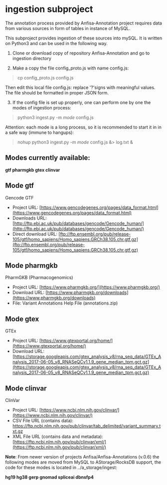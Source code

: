 # ingestion subproject

The annotation process provided by Anfisa-Annotation project requires
data from various sources in form of tables in instance of MySQL.

This subproject provides ingestion of these sources into mySQL.
It is written on Python3 and can be used in the following way.

1. Clone or download copy of repository Anfisa-Annotation and
go to ingestion directory

2. Make a copy the file config_proto.js with name config.js:

> cp config_proto.js config.js

Then edit this local file config.js: replace '?'signs with meaningful
values. The file should be formatted in proper JSON form.

3. If the config file is set up properly, one can perform one by one
the modes of ingestion process:

> python3 ingest.py -m _mode_ config.js

Attention: each mode is a long process, so it is recommended to
start it in in a safe way (immune to hangups):

> nohup python3 ingest.py -m _mode_ config.js &> log.txt &

## Modes currently available:

**gtf pharmgkb gtex clinvar**

Mode gtf
--------
Gencode GTF
* Project URL: [https://www.gencodegenes.org/pages/data_format.html](https://www.gencodegenes.org/pages/data_format.html)
* Downloads URL: [http://ftp.ebi.ac.uk/pub/databases/gencode/Gencode_human/](http://ftp.ebi.ac.uk/pub/databases/gencode/Gencode_human/)
* Direct download URL: [ftp://ftp.ensembl.org/pub/release-105/gtf/homo_sapiens/Homo_sapiens.GRCh38.105.chr.gtf.gz](ftp://ftp.ensembl.org/pub/release-105/gtf/homo_sapiens/Homo_sapiens.GRCh38.105.chr.gtf.gz)

Mode pharmgkb
--------------
PharmGKB (Pharmacogenomics)

* Project URL: [https://www.pharmgkb.org/](https://www.pharmgkb.org/)
* Download URL: [https://www.pharmgkb.org/downloads](https://www.pharmgkb.org/downloads)
* File: Variant Annotations Help File (annotations.zip)

Mode gtex
---------
GTEx

* Project URL: [https://www.gtexportal.org/home/](https://www.gtexportal.org/home/)
* Download URL: [https://storage.googleapis.com/gtex_analysis_v8/rna_seq_data/GTEx_Analysis_2017-06-05_v8_RNASeQCv1.1.9_gene_median_tpm.gct.gz](https://storage.googleapis.com/gtex_analysis_v8/rna_seq_data/GTEx_Analysis_2017-06-05_v8_RNASeQCv1.1.9_gene_median_tpm.gct.gz)

Mode clinvar
-----------
ClinVar

* Project URL: [https://www.ncbi.nlm.nih.gov/clinvar/](https://www.ncbi.nlm.nih.gov/clinvar/)
* CSV File URL (contains data): [https://ftp.ncbi.nlm.nih.gov/pub/clinvar/tab_delimited/variant_summary.txt.gz ](https://ftp.ncbi.nlm.nih.gov/pub/clinvar/tab_delimited/variant_summary.txt.gz )
* XML File URL (contains data and metadata): [https://ftp.ncbi.nlm.nih.gov/pub/clinvar/xml/](https://ftp.ncbi.nlm.nih.gov/pub/clinvar/xml/)

**Note**: From newer version of projects Anfisa/Anfisa-Annotations
(v.0.6) the following modes are moved from MySQL to AStorage/RocksDB support, 
the code for these modes is located in ../a_storage/ingest:

**hg19 hg38 gerp gnomad spliceai dbnsfp4**

